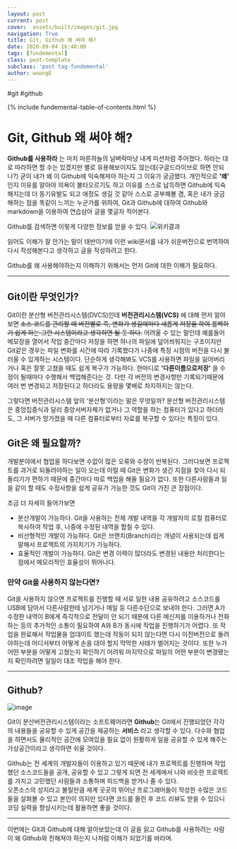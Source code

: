 ```yaml
---
layout: post
current: post
cover:  assets/built/images/git.jpg
navigation: True
title: Git, Github 왜 써야 해?
date: 2020-09-04 16:40:00
tags: [fundemental]
class: post-template
subclass: 'post tag-fundemental'
author: woongE
---
```

#git #github

{% include fundemental-table-of-contents.html %}

# Git, Github 왜 써야 해?

**Github를 사용하라** 는 마치 마른하늘의 날벼락마냥 내게 미션처럼 주어졌다. 하라는 대로 따라하면 할 수는 있겠지만 별로 유용해보이지도 않는데(구글드라이브로 하면 안되나?) 굳이 내가 왜 이 Github에 익숙해져야 하는지 그 이유가 궁금했다. 개인적으로 **'왜'** 인지 이유를 알아야 의욕이 불타오르기도 하고 이유를 스스로 납득하면 Github에 익숙해지는데 더 동기유발도 되고 애정도 생길 것 같아 스스로 공부해볼 겸, 혹은 내가 궁금해하는 점을 똑같이 느끼는 누군가를 위하여, Git과 Github에 대하여 Github와 markdown을 이용하여 연습삼아 글을 몇글자 적어본다.

Github를 검색하면 이렇게 다양한 정보를 얻을 수 있다.
![위키결과](https://user-images.githubusercontent.com/70134676/92198957-bfef3080-eeb0-11ea-8b87-964a66a7dfbb.png "이렇게 이미지를 간단하게 설명하는 주석도 넣을 수 있구나. markdown 편리한듯-직접 캡쳐")

읽어도 이해가 잘 안가는 말이 태반이기에 이런 wiki문서를 내가 쉬운버전으로 번역하여 다시 작성해본다고 생각하고 글을 작성하려고 한다.

Github를 왜 사용해야하는지 이해하기 위해서는 먼저 Git에 대한 이해가 필요하다. 

---
## Git이란 무엇인가?
Git이란 분산형 버전관리시스템(DVCS)인데 **버전관리시스템(VCS)** 에 대해 먼저 알아보면 ~~소스 코드를 관리할 때 버전별로 즉, 변화가 생길때마다 새롭게 저장을 하여 롤백하기 쉽게 하는 그런 시스템이라고 생각하면 될 듯 하다.~~ 어려울 수 있는 말인데 예를들어 메모장을 열어서 작업 중간마다 저장을 하면 하나의 파일에 덮어씌워지는 구조이지만 Git같은 경우는 파일 변화를 시간에 따라 기록했다가 나중에 특정 시점의 버전을 다시 불러올 수 있게하는 시스템이다. 단순하게 생각해봐도 VCS를 사용하면 파일을 잃어버리거나 혹은 잘못 고쳤을 때도 쉽게 복구가 가능하다.  한마디로 **'다른이름으로저장'** 을 수정이 될때마다 수행해서 백업해준다는 것. 다만 각 버전의 변경사항만 기록되기때문에 여러 번 변경되고 저장된다고 하더라도 용량을 몇배로 차지하지는 않는다.

그렇다면 버전관리시스템 앞의 '분산형'이라는 말은 무엇일까?
분산형 버전관리시스템은 중앙집중식과 달리 중앙서버자체가 없거나 그 역할을 하는 컴퓨터가 있다고 하더라도, 그 서버가 망가졌을 때 다른 컴퓨터로부터 자료를 복구할 수 있다는 특징이 있다.


## Git은 왜 필요할까?

개발분야에서 협업을 하다보면 수없이 많은 오류와 수정이 반복된다. 그러다보면 프로젝트를 과거로 되돌려야하는 일이 오는데 이럴 때 Git은 변화가 생긴 지점을 찾아 다시 되돌리기가 편하기 때문에 중간마다 따로 백업을 해둘 필요가 없다. 또한 다른사람들과 일을 같이 할 때도 수정사항을 쉽게 공유가 가능한 것도  Git이 가진 큰 장점이다.

조금 더 자세히 들어가보면

- 분산개발이 가능하다.
Git을 사용하는 전체 개발 내역을 각 개발자의 로컬 컴퓨터로 복사하여 작업 후, 나중에 수정된 내역을 합칠 수 있다.
- 비선형적인 개발이 가능하다.
Git은 브랜치(Branch)라는 개념이 사용되는데 쉽게 말해서 프로젝트의 가지치기가 가능하다.
- 효율적인 개발이 가능하다.
Git은 변경 이력이 많더라도 변경된 내용만 처리한다는 점에서 메모리적인 효율성이 뛰어나다.

### 만약 Git을 사용하지 않는다면?
Git을 사용하지 않으면 프로젝트를 진행할 때 서로 일한 내용 공유하려고 소스코드를 USB에 담아서 다른사람한테 넘기거나 메일 등 다른수단으로 보내야 한다. 그러면 A가 수정한 내역이 B에게 즉각적으로 전달이 안 되기 때문에 다른 메신저를 이용하거나 전화하는 등의 추가적인 소통이 필요하여 A와 B가 동시에 작업을 진행하기가 어렵다. 또 작업을 완료해서 작업물을 업데이트 했는데 작동이 되지 않는다면 다시 이전버전으로 돌려야하는데 어디서부터 어떻게 손을 대야 할지 막막한 사태가 벌어지는 것이다.
또한 누가 어떤 부분을 어떻게 고쳤는지 확인하기 어려워 마지막으로 파일의 어떤 부분이 변경됐는지 확인하려면 일일이 대조 작업을 해야 한다.

---
## Github?

![image](https://user-images.githubusercontent.com/70134676/92206261-3c3e3f80-eec2-11ea-8c35-bbc04ef7e496.png "DVSC에 대한 개념도-출처 https://ablockchainbuddy.blogspot.com/p/what-is-git.html")


Git이 분산버전관리시스템이라는 소프트웨어라면 **Github**는 Git에서 진행되었던 각각의 내용들을 공유할 수 있게 공간을 제공하는 **서비스** 라고 생각할 수 있다. 다수와 협업을 하면서도 물리적인 공간에 모여있을 필요 없이 원활하게 일을 공유할 수 있게 해주는 가상공간이라고 생각하면 쉬울 것이다.

Github는 전 세계의 개발자들이 이용하고 있기 때문에 내가 프로젝트를 진행하며 작업했던 소스코드들을 공개, 공유할 수 있고 그렇게 되면 전 세계에서 나와 비슷한 프로젝트를 가지고 고민했던 사람들과 소통하며 피드백을 받거나 줄 수 있다.  
오픈소스의 성지라고 불릴만큼 세계 곳곳의 뛰어난 프로그래머들이 작성한 수많은 코드들을 살펴볼 수 있고 본인이 의지만 있다면 코드를 올린 후 코드 리뷰도 받을 수 있으니 코딩 실력을 향상시키는데 활용하면 좋을 것이다.

---

이번에는 Git과 Github에 대해 알아보았는데 이 글을 읽고 Github를 사용하려는 사람이 왜 Github와 친해져야 하는지 나처럼 이해가 되었기를 바라며.